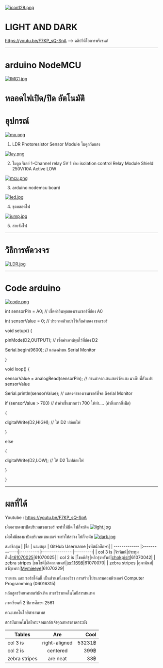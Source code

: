 [![icon128.png](https://i.postimg.cc/J7pFtT8k/icon128.png)](https://postimg.cc/ThW04Jpd) 
# LIGHT AND DARK

https://youtu.be/F7KP_sQ-SpA  -->  คลิปวิดิโอการพรีเซนต์

--------------------------------------------------------------------------------------------------------------------------------------------
# arduino NodeMCU
[![IMG1.jpg](https://i.postimg.cc/fyYp3sfj/IMG1.jpg)](https://postimg.cc/9wFJSvSr)
# หลอดไฟเปิด/ปิด อัตโนมัติ

# อุปกรณ์
[![mo.png](https://i.postimg.cc/43bZmrXg/mo.png)](https://postimg.cc/qtRWFDtb)

1. LDR Photoresistor Sensor Module โมดูลวัดแสง

[![lay.png](https://i.postimg.cc/W4SCRj2h/lay.png)](https://postimg.cc/t1Z2PKnj)

2. โมดูล รีเลย์ 1-Channel relay 5V 1 ช่อง isolation control Relay Module Shield 250V/10A Active LOW

[![mcu.png](https://i.postimg.cc/9F6j1WM2/mcu.png)](https://postimg.cc/BXBynfH7)

3. arduino nodemcu board

[![led.jpg](https://i.postimg.cc/fW3zvqKx/led.jpg)](https://postimg.cc/grWbzD1J)

4. ชุดหลอดไฟ

[![jump.jpg](https://i.postimg.cc/PrYdgL0J/jump.jpg)](https://postimg.cc/6y6sRQWx)

5. สายจัมไฟ

--------------------------------------------------------------------------------------------------------------------------------------------

# วิธีการตัดวงจร
[![LDR.jpg](https://i.postimg.cc/zBKdzrNC/LDR.jpg)](https://postimg.cc/vg87hCcT)

--------------------------------------------------------------------------------------------------------------------------------------------

# Code arduino
[![code.png](https://i.postimg.cc/HxdMMD54/code.png)](https://postimg.cc/LqQhdWxn)


int sensorPin = A0; // เซ็ตค่าอินพุตของเซนเซอร์ที่ช่อง A0

int sensorValue = 0; // ประกาศตัวแปรไว้เก็บค่าของ เซนเซอร์


void setup() {

pinMode(D2,OUTPUT); // เซ็ตค่าเอาต์พุตไว้ที่ช่อง D2

Serial.begin(9600); // แสดงค่าบน Serial Monitor

}


void loop() {

sensorValue = analogRead(sensorPin); // อ่านค่าจากเซนเซอร์วัดแสง มาเก็บที่ตัวแปร sensorValue

Serial.println(sensorValue); // แสดงค่าของเซนเซอร์ที่จอ Serial Monitor

if (sensorValue > 700) // ถ้าค่าเซ็นมากกว่า 700 ให้ทำ.... (ค่ายิ่งมากยิ่งมืด)

{

digitalWrite(D2,HIGH); // ให้ D2 ปล่อยไฟ

}

else

{

digitalWrite(D2,LOW); // ให้ D2 ไม่ปล่อยไฟ

}

}

--------------------------------------------------------------------------------------------------------------------------------------------

# ผลที่ได้
Youtube :  https://youtu.be/F7KP_sQ-SpA

เมื่อเอาของมาปิดบริเวณเซนเซอร์ จะทำให้มืด ไฟก็จะติด
[![light.jpg](https://i.postimg.cc/rybmX2mn/light.jpg)](https://postimg.cc/Sj6qC5cC)

เมื่อไม่มีของมาปิดบริเวณเซนเซอร์ จะทำให้สว่าง ไฟก็จะดับ
[![dark.jpg](https://i.postimg.cc/Nf9K5fSv/dark.jpg)](https://postimg.cc/w7zqrH9w)

สมาชิกลุ่ม
|               |ชื่อ             | นามสกุล   | GitHub Username |รหัสนักศึกษา|
| ------------- |:-------------:|:---------:|:---------------:|---------:|
| col 3 is      |จิรวัฒน์|ประทุมถิ่น|[it61070025](https://github.com/it61070025)|61070025|
| col 2 is      |โชคพิสิฐ|หลิวรุ่งทรัพย์|[chokpisit](https://github.com/chokpisit)|61070042|
| zebra stripes |ธนโชติ|เลิศลาภนนท์|[jer11698](https://github.com/jer11698)|61070070|
| zebra stripes |ศุภานันท์|ขวัญเพรา|[Mymieeye](https://github.com/Mymieeye)|61070229|


รายงาน และ ซอร์สโค้ดนี้ เป็นส่วนหนึ่งของวิชา การสร้างโปรแกรมคอมพิวเตอร์ Computer Programming (06016315)

หลักสูตรวิทยาศาสตร์บัณฑิต สาขาวิชาเทคโนโลยีสารสนเทศ

ภาคเรียนที่ 2 ปีการศึกษา 2561

คณะเทคโนโลยีสารสนเทศ

สถาบันเทคโนโลยีพระจอมเกล้าเจ้าคุณทหารลาดกระบัง


| Tables        | Are           | Cool   |
| ------------- |:-------------:| -----: |
| col 3 is      | right-aligned | 53231฿ |
| col 2 is      | centered      |   399฿ |
| zebra stripes | are neat      |    33฿ |

